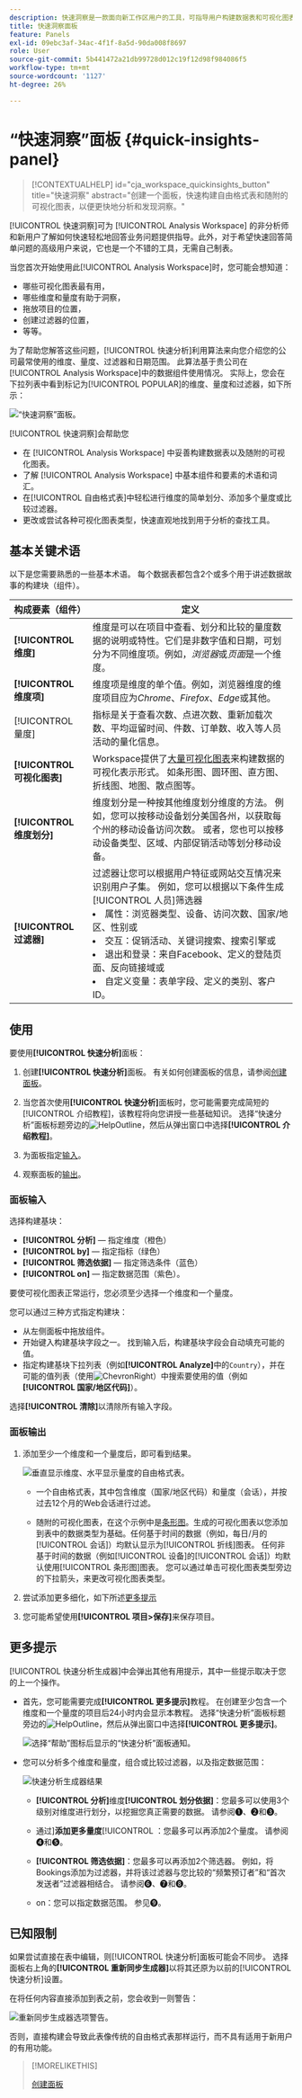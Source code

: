 ```yaml
---
description: 快速洞察是一款面向新工作区用户的工具，可指导用户构建数据表和可视化图表
title: 快速洞察面板
feature: Panels
exl-id: 09ebc3af-34ac-4f1f-8a5d-90da008f8697
role: User
source-git-commit: 5b441472a21db99728d012c19f12d98f984086f5
workflow-type: tm+mt
source-wordcount: '1127'
ht-degree: 26%

---
```


# “快速洞察”面板 {#quick-insights-panel}

<!-- markdownlint-disable MD034 -->

>[!CONTEXTUALHELP]
>id="cja_workspace_quickinsights_button"
>title="快速洞察"
>abstract="创建一个面板，快速构建自由格式表和随附的可视化图表，以便更快地分析和发现洞察。"

<!-- markdownlint-enable MD034 -->


[!UICONTROL 快速洞察]可为 [!UICONTROL Analysis Workspace] 的非分析师和新用户了解如何快速轻松地回答业务问题提供指导。此外，对于希望快速回答简单问题的高级用户来说，它也是一个不错的工具，无需自己制表。

当您首次开始使用此[!UICONTROL Analysis Workspace]时，您可能会想知道：

* 哪些可视化图表最有用，
* 哪些维度和量度有助于洞察，
* 拖放项目的位置，
* 创建过滤器的位置，
* 等等。

为了帮助您解答这些问题，[!UICONTROL 快速分析]利用算法来向您介绍您的公司最常使用的维度、量度、过滤器和日期范围。 此算法基于贵公司在[!UICONTROL Analysis Workspace]中的数据组件使用情况。 实际上，您会在下拉列表中看到标记为[!UICONTROL POPULAR]的维度、量度和过滤器，如下所示：

![“快速洞察”面板。](assets/popular-tag.png)

[!UICONTROL 快速洞察]会帮助您

* 在 [!UICONTROL Analysis Workspace] 中妥善构建数据表以及随附的可视化图表。
* 了解 [!UICONTROL Analysis Workspace] 中基本组件和要素的术语和词汇。
* 在[!UICONTROL 自由格式表]中轻松进行维度的简单划分、添加多个量度或比较过滤器。
* 更改或尝试各种可视化图表类型，快速直观地找到用于分析的查找工具。

## 基本关键术语

以下是您需要熟悉的一些基本术语。 每个数据表都包含2个或多个用于讲述数据故事的构建块（组件）。

| 构成要素（组件） | 定义 |
|---|---|
| **[!UICONTROL 维度]** | 维度是可以在项目中查看、划分和比较的量度数据的说明或特性。它们是非数字值和日期，可划分为不同维度项。例如，*浏览器*&#x200B;或&#x200B;*页面*&#x200B;是一个维度。 |
| **[!UICONTROL 维度项]** | 维度项是维度的单个值。例如，浏览器维度的维度项目应为&#x200B;*Chrome*、*Firefox*、*Edge*&#x200B;或其他。 |
| [!UICONTROL 量度] | 指标是关于查看次数、点进次数、重新加载次数、平均逗留时间、件数、订单数、收入等人员活动的量化信息。 |
| **[!UICONTROL 可视化图表]** | Workspace提供了[大量可视化图表](/help/analysis-workspace/visualizations/freeform-analysis-visualizations.md)来构建数据的可视化表示形式。 如条形图、圆环图、直方图、折线图、地图、散点图等。 |
| **[!UICONTROL 维度划分]** | 维度划分是一种按其他维度划分维度的方法。 例如，您可以按移动设备划分美国各州，以获取每个州的移动设备访问次数。 或者，您也可以按移动设备类型、区域、内部促销活动等划分移动设备。 |
| **[!UICONTROL 过滤器]** | 过滤器让您可以根据用户特征或网站交互情况来识别用户子集。 例如，您可以根据以下条件生成[!UICONTROL 人员]筛选器 <li>属性：浏览器类型、设备、访问次数、国家/地区、性别或</li><li>交互：促销活动、关键词搜索、搜索引擎或</li><li>退出和登录：来自Facebook、定义的登陆页面、反向链接域或</li><li> 自定义变量：表单字段、定义的类别、客户ID。 |

## 使用

要使用&#x200B;**[!UICONTROL 快速分析]**&#x200B;面板：

1. 创建&#x200B;**[!UICONTROL 快速分析]**&#x200B;面板。 有关如何创建面板的信息，请参阅[创建面板](panels.md#create-a-panel)。

1. 当您首次使用&#x200B;**[!UICONTROL 快速分析]**&#x200B;面板时，您可能需要完成简短的[!UICONTROL 介绍教程]，该教程将向您讲授一些基础知识。 选择“快速分析”面板标题旁边的![HelpOutline](/help/assets/icons/HelpOutline.svg)，然后从弹出窗口中选择&#x200B;**[!UICONTROL 介绍教程]**。

1. 为面板指定[输入](#panel-input)。

1. 观察面板的[输出](#panel-output)。


### 面板输入

选择构建基块：

* **[!UICONTROL 分析]** — 指定维度（橙色）
* **[!UICONTROL by]** — 指定指标（绿色）
* **[!UICONTROL 筛选依据]** — 指定筛选条件（蓝色）
* **[!UICONTROL on]** — 指定数据范围（紫色）。

要使可视化图表正常运行，您必须至少选择一个维度和一个量度。



您可以通过三种方式指定构建块：

* 从左侧面板中拖放组件。
* 开始键入构建基块字段之一。 找到输入后，构建基块字段会自动填充可能的值。
* 指定构建基块下拉列表（例如&#x200B;**[!UICONTROL Analyze]**&#x200B;中的`Country`），并在可能的值列表（使用![ChevronRight](/help/assets/icons/ChevronRight.svg)）中搜索要使用的值（例如&#x200B;**[!UICONTROL 国家/地区代码]**）。

选择&#x200B;**[!UICONTROL 清除]**&#x200B;以清除所有输入字段。


### 面板输出

1. 添加至少一个维度和一个量度后，即可看到结果。

   ![垂直显示维度、水平显示量度的自由格式表。](assets/quick-insights-output.png)

   * 一个自由格式表，其中包含维度（国家/地区代码）和量度（会话），并按过去12个月的Web会话进行过滤。

   * 随附的可视化图表，在这个示例中是[条形图](/help/analysis-workspace/visualizations/bar.md)。生成的可视化图表以您添加到表中的数据类型为基础。任何基于时间的数据（例如，每日/月的[!UICONTROL 会话]）均默认显示为[!UICONTROL 折线]图表。 任何非基于时间的数据（例如[!UICONTROL 设备]的[!UICONTROL 会话]）均默认使用[!UICONTROL 条形图]图表。 您可以通过单击可视化图表类型旁边的下拉箭头，来更改可视化图表类型。

1. 尝试添加更多细化，如下所述[更多提示](#more-tips)

1. 您可能希望使用&#x200B;**[!UICONTROL 项目>保存]**&#x200B;来保存项目。

## 更多提示

[!UICONTROL 快速分析生成器]中会弹出其他有用提示，其中一些提示取决于您的上一个操作。

* 首先，您可能需要完成&#x200B;**[!UICONTROL 更多提示]**&#x200B;教程。 在创建至少包含一个维度和一个量度的项目后24小时内会显示本教程。 选择“快速分析”面板标题旁边的![HelpOutline](/help/assets/icons/HelpOutline.svg)，然后从弹出窗口中选择&#x200B;**[!UICONTROL 更多提示]**。

  ![选择“帮助”图标后显示的“快速分析”面板通知。](assets/qibuilder4.png)

* 您可以分析多个维度和量度，组合或比较过滤器，以及指定数据范围：

  ![快速分析生成器结果](assets/qibuilder-result.png)

   * **[!UICONTROL 分析]**&#x200B;维度&#x200B;**[!UICONTROL 划分依据]**：您最多可以使用3个级别对维度进行划分，以挖掘您真正需要的数据。 请参阅➊、➋和➌。

   * 通过&#x200B;]**添加更多量度**[!UICONTROL ：您最多可以再添加2个量度。 请参阅➍和➎。

   * **[!UICONTROL 筛选依据]**：您最多可以再添加2个筛选器。 例如，将Bookings添加为过滤器，并将该过滤器与您比较的“频繁预订者”和“首次发送者”过滤器相结合。 请参阅➏、➐和➑。

   * on：您可以指定数据范围。 参见➒。

## 已知限制

如果尝试直接在表中编辑，则[!UICONTROL 快速分析]面板可能会不同步。 选择面板右上角的&#x200B;**[!UICONTROL 重新同步生成器]**&#x200B;以将其还原为以前的[!UICONTROL 快速分析]设置。

在将任何内容直接添加到表之前，您会收到一则警告：

![重新同步生成器选项警告。](assets/qibuilder-outofsync.png)

否则，直接构建会导致此表像传统的自由格式表那样运行，而不具有适用于新用户的有用功能。


>[!MORELIKETHIS]
>
>[创建面板](/help/analysis-workspace/c-panels/panels.md#create-a-panel)
>